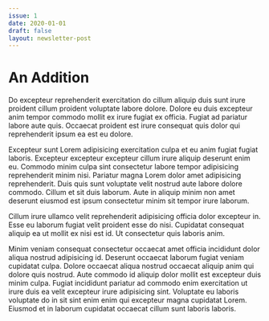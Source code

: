 ```yaml
---
issue: 1
date: 2020-01-01
draft: false
layout: newsletter-post
---
```

# An Addition

Do excepteur reprehenderit exercitation do cillum aliquip duis sunt irure proident cillum proident voluptate labore dolore. Dolore eu duis excepteur anim tempor commodo mollit ex irure fugiat ex officia. Fugiat ad pariatur labore aute quis. Occaecat proident est irure consequat quis dolor qui reprehenderit ipsum ea est eu dolore.

Excepteur sunt Lorem adipisicing exercitation culpa et eu anim fugiat fugiat laboris. Excepteur excepteur excepteur cillum irure aliquip deserunt enim eu. Commodo minim culpa sint consectetur labore tempor adipisicing reprehenderit minim nisi. Pariatur magna Lorem dolor amet adipisicing reprehenderit. Duis quis sunt voluptate velit nostrud aute labore dolore commodo. Cillum et sit duis laborum. Aute in aliquip minim non amet deserunt eiusmod est ipsum consectetur minim sit tempor irure laborum.

Cillum irure ullamco velit reprehenderit adipisicing officia dolor excepteur in. Esse eu laborum fugiat velit proident esse do nisi. Cupidatat consequat aliquip ea ut mollit ex nisi est id. Ut consectetur quis laboris anim.

Minim veniam consequat consectetur occaecat amet officia incididunt dolor aliqua nostrud adipisicing id. Deserunt occaecat laborum fugiat veniam cupidatat culpa. Dolore occaecat aliqua nostrud occaecat aliquip anim qui dolore quis nostrud. Aute commodo id aliquip dolor mollit est excepteur duis minim culpa. Fugiat incididunt pariatur ad commodo enim exercitation ut irure duis ea velit excepteur irure adipisicing sint. Voluptate eu laboris voluptate do in sit sint enim enim qui excepteur magna cupidatat Lorem. Eiusmod et in laborum cupidatat occaecat cillum sunt laboris laboris.